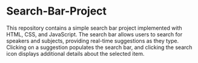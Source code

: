 # Search-Bar-Project
This repository contains a simple search bar project implemented with HTML, CSS, and JavaScript. The search bar allows users to search for speakers and subjects, providing real-time suggestions as they type. Clicking on a suggestion populates the search bar, and clicking the search icon displays additional details about the selected item. 
